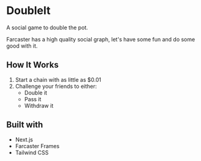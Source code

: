 # DoubleIt

A social game to double the pot.



Farcaster has a high quality social graph, let's have some fun and do some good with it.

## How It Works

1. Start a chain with as little as $0.01
2. Challenge your friends to either:
   - Double it
   - Pass it
   - Withdraw it

## Built with

- Next.js
- Farcaster Frames
- Tailwind CSS
